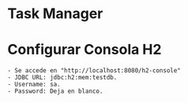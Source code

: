 # Task Manager

# Configurar Consola H2
    - Se accede en "http://localhost:8080/h2-console"
    - JDBC URL: jdbc:h2:mem:testdb.
    - Username: sa.
    - Password: Deja en blanco.